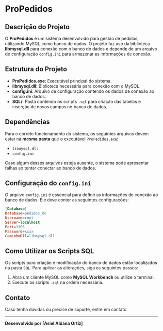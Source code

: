# ProPedidos

## Descrição do Projeto
O **ProPedidos** é um sistema desenvolvido para gestão de pedidos, utilizando MySQL como banco de dados. O projeto faz uso da biblioteca **libmysql.dll** para conexão com o banco de dados e depende de um arquivo de configuração `config.ini` para armazenar as informações de conexão.

## Estrutura do Projeto

- **ProPedidos.exe**: Executável principal do sistema.
- **libmysql.dll**: Biblioteca necessária para conexão com o MySQL.
- **config.ini**: Arquivo de configuração contendo os dados de conexão ao banco de dados.
- **SQL/**: Pasta contendo os scripts `.sql` para criação das tabelas e inserção de novos campos no banco de dados.

## Dependências
Para o correto funcionamento do sistema, os seguintes arquivos devem estar na **mesma pasta** que o executável `ProPedidos.exe`:

- `libmysql.dll`
- `config.ini`

Caso algum desses arquivos esteja ausente, o sistema pode apresentar falhas ao tentar conectar ao banco de dados.

## Configuração do `config.ini`
O arquivo `config.ini` é essencial para definir as informações de conexão ao banco de dados. Ele deve conter as seguintes configurações:

```ini
[Database]
Database=pedidos_db
Username=root
Server=localhost
Port=3306 
Password=xxxx 
CaminhoDll=libmysql.dll  
```

## Como Utilizar os Scripts SQL
Os scripts para criação e modificação do banco de dados estão localizados na pasta `SQL`. Para aplicar as alterações, siga os seguintes passos:

1. Abra um cliente MySQL como **MySQL Workbench** ou utilize o terminal.
2. Execute os scripts `.sql` na ordem necessária.

## Contato
Caso tenha dúvidas ou precise de suporte, entre em contato.

---
**Desenvolvido por [Asiel Aldana Ortíz]**
